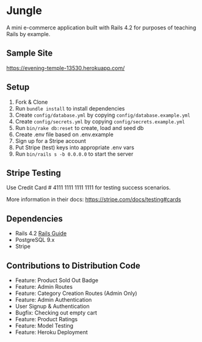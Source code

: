# Jungle

A mini e-commerce application built with Rails 4.2 for purposes of teaching Rails by example.

## Sample Site
<https://evening-temple-13530.herokuapp.com/>

## Setup

1. Fork & Clone
2. Run `bundle install` to install dependencies
3. Create `config/database.yml` by copying `config/database.example.yml`
4. Create `config/secrets.yml` by copying `config/secrets.example.yml`
5. Run `bin/rake db:reset` to create, load and seed db
6. Create .env file based on .env.example
7. Sign up for a Stripe account
8. Put Stripe (test) keys into appropriate .env vars
9. Run `bin/rails s -b 0.0.0.0` to start the server

## Stripe Testing

Use Credit Card # 4111 1111 1111 1111 for testing success scenarios.

More information in their docs: <https://stripe.com/docs/testing#cards>

## Dependencies

* Rails 4.2 [Rails Guide](http://guides.rubyonrails.org/v4.2/)
* PostgreSQL 9.x
* Stripe

## Contributions to Distribution Code
- Feature: Product Sold Out Badge
- Feature: Admin Routes
- Feature: Category Creation Routes (Admin Only)
- Feature: Admin Authentication
- User Signup & Authentication
- Bugfix: Checking out empty cart
- Feature: Product Ratings
- Feature: Model Testing
- Feature: Heroku Deployment
